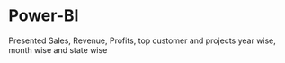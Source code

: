 # Power-BI
Presented Sales, Revenue, Profits, top customer and projects year wise, month wise and state wise 
